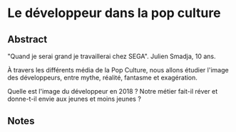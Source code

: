 # Le développeur dans la pop culture

## Abstract
"Quand je serai grand je travaillerai chez SEGA". Julien Smadja, 10 ans.

À travers les différents média de la Pop Culture, nous allons étudier l'image des développeurs, entre mythe, réalité, fantasme et exagération.

Quelle est l'image du développeur en 2018 ? Notre métier fait-il réver et donne-t-il envie aux jeunes et moins jeunes ? 

## Notes